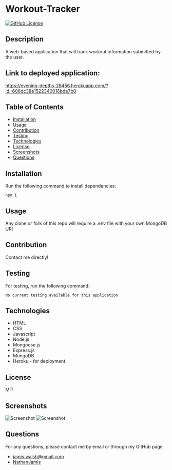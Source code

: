 
# Workout-Tracker

[![GitHub License](https://img.shields.io/badge/license-MIT-green)](License.md)

## Description

A web-based application that will track workout information submitted by the user.

## Link to deployed application:

https://evening-depths-28456.herokuapp.com/?id=608dc38e1522340016bde7b8

## Table of Contents

* [Installation](#installation)
* [Usage](#usage)
* [Contribution](#contribution)
* [Testing](#testing)
* [Technologies](#technologies)
* [License](#license)
* [Screenshots](#screenshots)
* [Questions](#questions)

## Installation

Run the following command to install dependencies:

```
npm i
```

## Usage

Any clone or fork of this repo will require a .env file with your own MongoDB URI

## Contribution

Contact me directly!

## Testing

For testing, run the following command:

```
No current testing available for this application
```

## Technologies

* HTML
* CSS
* Javascript
* Node.js
* Mongoose.js
* Express.js
* MongoDB
* Heroku - for deployment

## License

MIT 

## Screenshots

![Screenshot](link)
![Screenshot](link)

## Questions

For any questions, please contact me by email or through my GitHub page
* [jamis.walsh@gmail.com](mailto:jamis.walsh@gmail.com)
* [NathanJamis](https://github.com/NathanJamis)
